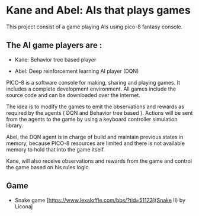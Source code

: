 # Kane and Abel: AIs that plays games

This project consist of a game playing AIs using pico-8 fantasy console.

## The AI game players are :

* Kane: Behavior tree based player

* Abel: Deep reinforcement learning AI player (DQN)

PICO-8 is a software console for making, sharing and playing games.
It includes a complete development environment.
All games include the source code and can be downloaded over the internet.

The idea is to modify the games to emit the observations and rewards as required by the agents ( DQN and Behavior tree based ).
Actions will be sent from the agents to the game by using a keyboard controller simulation library.

Abel, the DQN agent is in charge of build and maintain previous states in memory, because PICO-8 resources are limited and there is not available memory to hold that into the game itself.

Kane, will also receive observations and rewards from the game and control the game based on his rules logic.

## Game

- Snake game [https://www.lexaloffle.com/bbs/?tid=51123](Snake II) by Liconaj


